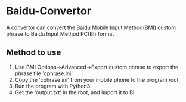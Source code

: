 # Baidu-Convertor

A convertor can convert the Baidu Mobile Input Method(BMI) custom phrase to Baidu Input Method PC(BI) format

## Method to use
1. Use BMI Options->Advanced->Export custom phrase to export the phrase file 'cphrase.ini'.
2. Copy the 'cphrase.ini' from your mobile phone to the program root.
3. Run the program with Python3.
4. Get the 'output.txt' in the root, and import it to BI
